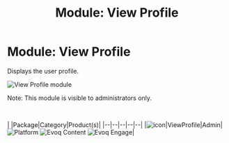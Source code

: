 ﻿---
uid: module-view-profile
locale: en
title: "Module: View Profile"
dnneditions: 
dnnversion: 09.02.00
---

# Module: View Profile

Displays the user profile.

  

![View Profile module](/images/scr-module-ViewProfile.png)

  

Note: This module is visible to administrators only.

 

|  |Package|Category|Product(s)|
|--|--|--|--|--|
|![icon](/images/ico-module-viewprofile.png)|ViewProfile|Admin|![Platform](/images/ico-dnn-platform.png) ![Evoq Content](/images/ico-evoq-content.png) ![Evoq Engage](/images/ico-evoq-engage.png)|
